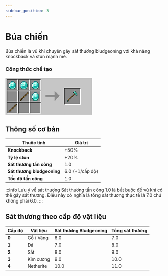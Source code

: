 ```yaml
---
sidebar_position: 3
---
```


# Búa chiến

Búa chiến là vũ khí chuyên gây sát thương bludgeoning với khả năng knockback và stun mạnh mẽ.

### Công thức chế tạo

![Búa chiến](./img/warhammers.png)

## Thông số cơ bản

| Thuộc tính | Giá trị |
|------------|---------|
| **Knockback** | +50% |
| **Tỷ lệ stun** | +20% |
| **Sát thương tấn công** | 1.0 |
| **Sát thương bludgeoning** | 6.0 (+1/cấp độ) |
| **Tốc độ tấn công** | 1.0 |

:::info Lưu ý về sát thương
Sát thương tấn công 1.0 là bắt buộc để vũ khí có thể gây sát thương. Điều này có nghĩa là tổng sát thương thực tế là 7.0 chứ không phải 6.0.
:::

## Sát thương theo cấp độ vật liệu

| Cấp độ | Vật liệu | Sát thương Bludgeoning | Tổng sát thương |
|--------|----------|------------------------|-----------------|
| **0** | Gỗ / Vàng | 6.0 | 7.0 |
| **1** | Đá | 7.0 | 8.0 |
| **2** | Sắt | 8.0 | 9.0 |
| **3** | Kim cương | 9.0 | 10.0 |
| **4** | Netherite | 10.0 | 11.0 |